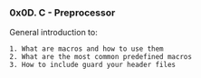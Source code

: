 ### 0x0D. C - Preprocessor
General introduction to:

    1. What are macros and how to use them
    2. What are the most common predefined macros
    3. How to include guard your header files

